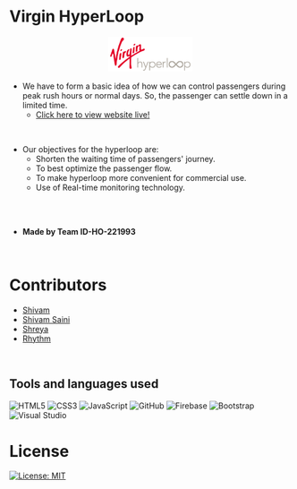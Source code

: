 <h1> Virgin HyperLoop </h1>

<p align ="center"><img src='./assets/images/virginLogo.png' width="150" ></p>

* We have to form a basic idea of how we can control passengers during peak rush hours or normal days. So, the passenger can settle down in a limited time.
    * [Click here to view website live!](https://shivam-090.github.io/HyperLoop.github.io/)<br>
<br>

* Our objectives for the hyperloop are:
    * Shorten the waiting time of passengers' journey.
    * To best optimize the passenger flow.
    * To make hyperloop more convenient for commercial use.
    * Use of Real-time monitoring technology. 
<br>
<br>

* **Made by Team ID-HO-221993**

<br>

<h1>Contributors</h1>

- [Shivam](https://github.com/Shivam-090)
- [Shivam Saini](https://github.com/Phoenix-07)
- [Shreya](https://github.com/Shreya2507)
- [Rhythm](https://github.com/rym29)

<br>

<h2>Tools and languages used</h2>

![HTML5](https://img.shields.io/badge/html5-%23E34F26.svg?style=for-the-badge&logo=html5&logoColor=white) ![CSS3](https://img.shields.io/badge/css3-%231572B6.svg?style=for-the-badge&logo=css3&logoColor=white) ![JavaScript](https://img.shields.io/badge/javascript-%23323330.svg?style=for-the-badge&logo=javascript&logoColor=%23F7DF1E) ![GitHub](https://img.shields.io/badge/github-%23121011.svg?style=for-the-badge&logo=github&logoColor=white) ![Firebase](https://img.shields.io/badge/firebase-%23039BE5.svg?style=for-the-badge&logo=firebase) ![Bootstrap](https://img.shields.io/badge/bootstrap-%23563D7C.svg?style=for-the-badge&logo=bootstrap&logoColor=white) ![Visual Studio](https://img.shields.io/badge/Visual%20Studio-5C2D91.svg?style=for-the-badge&logo=visual-studio&logoColor=white) 

# <h1>License</h1>

[![License: MIT](https://img.shields.io/badge/License-MIT-yellow.svg)](https://github.com/Shivam-090/HyperLoop.github.io/blob/master/LICENSE)
